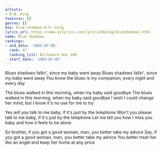 ```yaml
---
artists:
- B.B. King
features: []
genres: []
key: blue-shadows-b-b--king
lyrics_url: https://www.azlyrics.com/lyrics/bbking/blueshadows.html
name: Blue Shadows
rankings:
- end_date: '1965-07-09'
  rank: 97
  ranking_list: Billboard Hot 100
  start_date: '1965-07-03'
---
```


Blues shadows fallin', since my baby went away
Blues shadows fallin', since my baby went away
You know the blues is my companion, every night and every day

The blues walked in this morning, when my baby said goodbye
The blues walked in this morning, when my baby said goodbye
I wish I could change her mind, but I know it's no use for me to try

Yes will you talk to me baby, if it's just by the telephone
Won't you please talk to me baby, if it's just by the telephone
Let me tell you how I miss you baby and how it feels to be alone

So brother, if you got a good woman, man, you better take my advice
Say, if you got a good woman, man, you better take my advice
You better treat her like an angel and keep her home at any price




